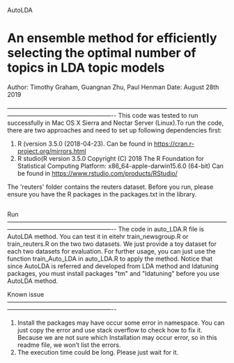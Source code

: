AutoLDA 

An ensemble method for efficiently selecting 
the optimal number of topics in LDA topic models
===========================================
Author: Timothy Graham, Guangnan Zhu, Paul Henman
Date: August 28th 2019

—————————————————————————————————————————————————————--
This code was tested to run successfully in Mac OS X Sierra and Nectar Server (Linux).To run the code, there are two approaches and need to set up following dependencies first:
1. R (version 3.5.0 (2018-04-23). Can be found in https://cran.r-project.org/mirrors.html
2. R studio(R version 3.5.0 Copyright (C) 2018 The R Foundation for Statistical Computing Platform: x86_64-apple-darwin15.6.0 (64-bit)
Can be found in https://www.rstudio.com/products/RStudio/

The 'reuters' folder contains the reuters dataset. Before you run, please ensure you have the R packages in the packages.txt in the library.

##
Run
—————————————————————————————————————————————————————--
The code in auto_LDA.R file is AutoLDA method. You can test it in eitehr train_newsgroup.R or train_reuters.R on the two two datasets. We just provide a toy dataset for each two datasets for evaluation. For further usage, you can just use the function train_Auto_LDA in auto_LDA.R to apply the method.
    Notice that since AutoLDA is referred and developed from LDA method and ldatuning packages, you must install packages "tm" and "ldatuning" before you use AutoLDA method.


Known issue
—————————————————————————————————————————————————————--
1. Install the packages may have occur some error in namespace. You can just copy
 the error and use stack overflow to check how to fix it. Because we are not sure
 which Installation may occur error, so in this readme file, we won’t list the errors.
2. The execution time could be long. Please just wait for it.

